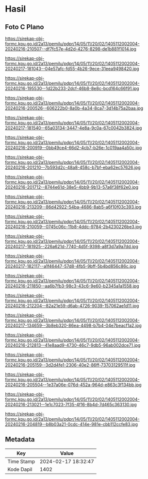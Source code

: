 # Hasil

## Foto C Plano

https://sirekap-obj-formc.kpu.go.id/2a13/pemilu/pdpr/14/05/11/20/02/1405112002004-20240216-210507--df7fc57e-4d2d-4276-8298-de1b881f1014.jpg

https://sirekap-obj-formc.kpu.go.id/2a13/pemilu/pdpr/14/05/11/20/02/1405112002004-20240217-181043--04e57afc-fd55-4b26-9ece-31eea9498420.jpg

https://sirekap-obj-formc.kpu.go.id/2a13/pemilu/pdpr/14/05/11/20/02/1405112002004-20240216-195530--1d22b233-2dcf-46b8-8e8c-bcd164c66f91.jpg

https://sirekap-obj-formc.kpu.go.id/2a13/pemilu/pdpr/14/05/11/20/02/1405112002004-20240216-200526--606222b0-8a0b-4a34-8ca7-3d14b75a2baa.jpg

https://sirekap-obj-formc.kpu.go.id/2a13/pemilu/pdpr/14/05/11/20/02/1405112002004-20240217-181540--65a03134-3447-4e8a-9c0a-67c0042b3824.jpg

https://sirekap-obj-formc.kpu.go.id/2a13/pemilu/pdpr/14/05/11/20/02/1405112002004-20240216-200919--0bb49ce4-66d2-4cb7-b26e-1c019aa4a50c.jpg

https://sirekap-obj-formc.kpu.go.id/2a13/pemilu/pdpr/14/05/11/20/02/1405112002004-20240216-201210--7b593d2c-48a8-458c-b7bf-eba62ec57626.jpg

https://sirekap-obj-formc.kpu.go.id/2a13/pemilu/pdpr/14/05/11/20/02/1405112002004-20240216-201712--8744e61d-38e5-4bb9-9b13-57a6f38f62e0.jpg

https://sirekap-obj-formc.kpu.go.id/2a13/pemilu/pdpr/14/05/11/20/02/1405112002004-20240216-213209--86d42922-54ba-4686-8ab5-a6f10f03c393.jpg

https://sirekap-obj-formc.kpu.go.id/2a13/pemilu/pdpr/14/05/11/20/02/1405112002004-20240216-210059--0745c06c-11b8-4ddc-9784-2b4230226be3.jpg

https://sirekap-obj-formc.kpu.go.id/2a13/pemilu/pdpr/14/05/11/20/02/1405112002004-20240217-181925--226a621d-7740-4d5f-9398-a8f3d7a9a7dd.jpg

https://sirekap-obj-formc.kpu.go.id/2a13/pemilu/pdpr/14/05/11/20/02/1405112002004-20240217-182117--a1f46447-57d8-4fb5-9bff-5b4bd856c86c.jpg

https://sirekap-obj-formc.kpu.go.id/2a13/pemilu/pdpr/14/05/11/20/02/1405112002004-20240216-211850--aa6b7fb3-98c3-43c6-9e60-b2345a1a1558.jpg

https://sirekap-obj-formc.kpu.go.id/2a13/pemilu/pdpr/14/05/11/20/02/1405112002004-20240216-212204--82a21e59-d6ab-4726-9039-157062ae1d11.jpg

https://sirekap-obj-formc.kpu.go.id/2a13/pemilu/pdpr/14/05/11/20/02/1405112002004-20240217-134659--3b8eb320-86ea-4498-b7b4-04e7beacf1a2.jpg

https://sirekap-obj-formc.kpu.go.id/2a13/pemilu/pdpr/14/05/11/20/02/1405112002004-20240216-212813--41e8aad9-4730-46c7-9db5-96ab002dce71.jpg

https://sirekap-obj-formc.kpu.go.id/2a13/pemilu/pdpr/14/05/11/20/02/1405112002004-20240216-205159--3d2d4fe1-2306-40e2-86ff-73703129511f.jpg

https://sirekap-obj-formc.kpu.go.id/2a13/pemilu/pdpr/14/05/11/20/02/1405112002004-20240216-205504--1e37a06e-076d-452a-964d-e863c3f134bb.jpg

https://sirekap-obj-formc.kpu.go.id/2a13/pemilu/pdpr/14/05/11/20/02/1405112002004-20240216-213021--1e1c7023-7f35-4f16-8b4d-7d465c363130.jpg

https://sirekap-obj-formc.kpu.go.id/2a13/pemilu/pdpr/14/05/11/20/02/1405112002004-20240216-204819--b8b03a21-0cdc-414e-981e-cbb112ccfe83.jpg


## Metadata

| Key        | Value               |
| ---------- | ------------------- |
| Time Stamp | 2024-02-17 18:32:47 |
| Kode Dapil | 1402                |



